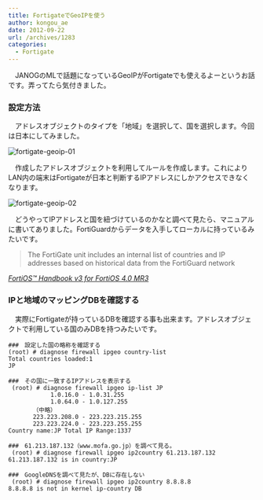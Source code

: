 ```yaml
---
title: FortigateでGeoIPを使う
author: kongou_ae
date: 2012-09-22
url: /archives/1283
categories:
  - Fortigate
---
```

</p> 

　JANOGのMLで話題になっているGeoIPがFortigateでも使えるよーというお話です。弄ってたら気付きました。

### 設定方法

　アドレスオブジェクトのタイプを「地域」を選択して、国を選択します。今回は日本にしてみました。

![fortigate-geoip-01][1]

　作成したアドレスオブジェクトを利用してルールを作成します。これによりLAN内の端末はFortigateが日本と判断するIPアドレスにしかアクセスできなくなります。

![fortigate-geoip-02][2]

　どうやってIPアドレスと国を紐づけているのかなと調べて見たら、マニュアルに書いてありました。FortiGuardからデータを入手してローカルに持っているみたいです。

<blockquote cite="http://docs.fortinet.com/fgt/handbook/40mr3/fortigate-firewall-40-mr3.pdf">
  <p>
    The FortiGate unit includes an internal list of countries and IP addresses based on historical data from the FortiGuard network
  </p>
</blockquote>

<cite><a href="http://docs.fortinet.com/fgt/handbook/40mr3/fortigate-firewall-40-mr3.pdf" title="FortiOS™ Handbook v3 for FortiOS 4.0 MR3" target="_blank">FortiOS™ Handbook v3 for FortiOS 4.0 MR3</a></cite>

### IPと地域のマッピングDBを確認する

　実際にFortigateが持っているDBを確認する事も出来ます。アドレスオブジェクトで利用している国のみDBを持つみたいです。

<pre><code>###　設定した国の略称を確認する
(root) # diagnose firewall ipgeo country-list
Total countries loaded:1
JP

###　その国に一致するIPアドレスを表示する
 (root) # diagnose firewall ipgeo ip-list JP
            1.0.16.0 - 1.0.31.255
            1.0.64.0 - 1.0.127.255
       （中略）
       223.223.208.0 - 223.223.215.255
       223.223.224.0 - 223.223.255.255
Country name:JP Total IP Range:1337

###　61.213.187.132（www.mofa.go.jp）を調べて見る。
 (root) # diagnose firewall ipgeo ip2country 61.213.187.132                         
61.213.187.132 is in country:JP

###　GoogleDNSを調べて見たが、DBに存在しない
 (root) # diagnose firewall ipgeo ip2country 8.8.8.8                                
8.8.8.8 is not in kernel ip-country DB
</code></pre>

 [1]: http://aimless.jp/blog/images/geoip-forti-01.png
 [2]: http://aimless.jp/blog/images/geoip-forti-02.png
